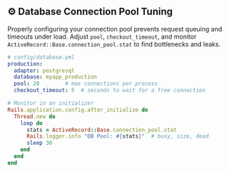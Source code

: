 ## ⚙️ Database Connection Pool Tuning

Properly configuring your connection pool prevents request queuing and timeouts under load. Adjust `pool`, `checkout_timeout`, and monitor `ActiveRecord::Base.connection_pool.stat` to find bottlenecks and leaks.

```yaml
# config/database.yml
production:
  adapter: postgresql
  database: myapp_production
  pool: 20        # max connections per process
  checkout_timeout: 5  # seconds to wait for a free connection
```

```ruby
# Monitor in an initializer
Rails.application.config.after_initialize do
  Thread.new do
    loop do
      stats = ActiveRecord::Base.connection_pool.stat
      Rails.logger.info "DB Pool: #{stats}"  # busy, size, dead
      sleep 30
    end
  end
end
```